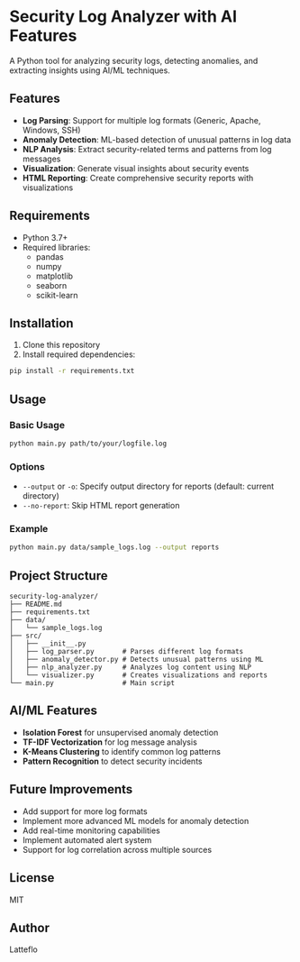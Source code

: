 # Security Log Analyzer with AI Features

A Python tool for analyzing security logs, detecting anomalies, and extracting insights using AI/ML techniques.

## Features

- **Log Parsing**: Support for multiple log formats (Generic, Apache, Windows, SSH)
- **Anomaly Detection**: ML-based detection of unusual patterns in log data
- **NLP Analysis**: Extract security-related terms and patterns from log messages
- **Visualization**: Generate visual insights about security events
- **HTML Reporting**: Create comprehensive security reports with visualizations

## Requirements

- Python 3.7+
- Required libraries: 
  - pandas
  - numpy
  - matplotlib
  - seaborn
  - scikit-learn

## Installation

1. Clone this repository
2. Install required dependencies:

```bash
pip install -r requirements.txt
```

## Usage

### Basic Usage

```bash
python main.py path/to/your/logfile.log
```

### Options

- `--output` or `-o`: Specify output directory for reports (default: current directory)
- `--no-report`: Skip HTML report generation

### Example

```bash
python main.py data/sample_logs.log --output reports
```

## Project Structure

```
security-log-analyzer/
├── README.md
├── requirements.txt
├── data/
│   └── sample_logs.log
├── src/
│   ├── __init__.py
│   ├── log_parser.py       # Parses different log formats
│   ├── anomaly_detector.py # Detects unusual patterns using ML
│   ├── nlp_analyzer.py     # Analyzes log content using NLP
│   └── visualizer.py       # Creates visualizations and reports
└── main.py                 # Main script
```

## AI/ML Features

- **Isolation Forest** for unsupervised anomaly detection
- **TF-IDF Vectorization** for log message analysis
- **K-Means Clustering** to identify common log patterns
- **Pattern Recognition** to detect security incidents

## Future Improvements

- Add support for more log formats
- Implement more advanced ML models for anomaly detection
- Add real-time monitoring capabilities
- Implement automated alert system
- Support for log correlation across multiple sources

## License

MIT

## Author

Latteflo